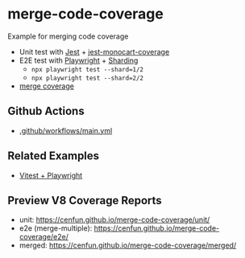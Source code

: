 # merge-code-coverage
Example for merging code coverage
- Unit test with [Jest](https://github.com/jestjs/jest/) + [jest-monocart-coverage](https://github.com/cenfun/jest-monocart-coverage)
- E2E test with [Playwright](https://playwright.dev/) + [Sharding](https://playwright.dev/docs/test-sharding)
    - `npx playwright test --shard=1/2`
    - `npx playwright test --shard=2/2`
- [merge coverage](merge-coverage.js)

## Github Actions
- [.github/workflows/main.yml](.github/workflows/main.yml)

## Related Examples
- [Vitest + Playwright](https://github.com/cenfun/merge-code-coverage-vitest)

## Preview V8 Coverage Reports
- unit: https://cenfun.github.io/merge-code-coverage/unit/
- e2e (merge-multiple): https://cenfun.github.io/merge-code-coverage/e2e/
- merged: https://cenfun.github.io/merge-code-coverage/merged/